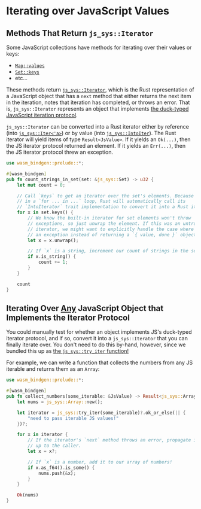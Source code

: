 # Iterating over JavaScript Values

## Methods That Return `js_sys::Iterator`

Some JavaScript collections have methods for iterating over their values or
keys:

* [`Map::values`](https://rustwasm.github.io/wasm-bindgen/api/js_sys/struct.Map.html#method.values)
* [`Set::keys`](https://rustwasm.github.io/wasm-bindgen/api/js_sys/struct.Set.html#method.keys)
* etc...

These methods return
[`js_sys::Iterator`](https://rustwasm.github.io/wasm-bindgen/api/js_sys/struct.Iterator.html),
which is the Rust representation of a JavaScript object that has a `next` method
that either returns the next item in the iteration, notes that iteration has
completed, or throws an error. That is, `js_sys::Iterator` represents an object
that implements [the duck-typed JavaScript iteration
protocol](https://developer.mozilla.org/en-US/docs/Web/JavaScript/Reference/Iteration_protocols).

`js_sys::Iterator` can be converted into a Rust iterator either by reference
(into
[`js_sys::Iter<'a>`](https://rustwasm.github.io/wasm-bindgen/api/js_sys/struct.Iter.html))
or by value (into
[`js_sys::IntoIter`](https://rustwasm.github.io/wasm-bindgen/api/js_sys/struct.IntoIter.html)). The
Rust iterator will yield items of type `Result<JsValue>`. If it yields an
`Ok(...)`, then the JS iterator protocol returned an element. If it yields an
`Err(...)`, then the JS iterator protocol threw an exception.

```rust
use wasm_bindgen::prelude::*;

#[wasm_bindgen]
pub fn count_strings_in_set(set: &js_sys::Set) -> u32 {
    let mut count = 0;

    // Call `keys` to get an iterator over the set's elements. Because this is
    // in a `for ... in ...` loop, Rust will automatically call its
    // `IntoIterator` trait implementation to convert it into a Rust iterator.
    for x in set.keys() {
        // We know the built-in iterator for set elements won't throw
        // exceptions, so just unwrap the element. If this was an untrusted
        // iterator, we might want to explicitly handle the case where it throws
        // an exception instead of returning a `{ value, done }` object.
        let x = x.unwrap();

        // If `x` is a string, increment our count of strings in the set!
        if x.is_string() {
            count += 1;
        }
    }

    count
}
```

## Iterating Over <u>Any</u> JavaScript Object that Implements the Iterator Protocol

You could manually test for whether an object implements JS's duck-typed
iterator protocol, and if so, convert it into a `js_sys::Iterator` that you can
finally iterate over. You don't need to do this by-hand, however, since we
bundled this up as [the `js_sys::try_iter`
function!](https://rustwasm.github.io/wasm-bindgen/api/js_sys/fn.try_iter.html)

For example, we can write a function that collects the numbers from any JS
iterable and returns them as an `Array`:

```rust
use wasm_bindgen::prelude::*;

#[wasm_bindgen]
pub fn collect_numbers(some_iterable: &JsValue) -> Result<js_sys::Array, JsValue> {
    let nums = js_sys::Array::new();

    let iterator = js_sys::try_iter(some_iterable)?.ok_or_else(|| {
        "need to pass iterable JS values!"
    })?;

    for x in iterator {
        // If the iterator's `next` method throws an error, propagate it
        // up to the caller.
        let x = x?;

        // If `x` is a number, add it to our array of numbers!
        if x.as_f64().is_some() {
            nums.push(&x);
        }
    }

    Ok(nums)
}
```

